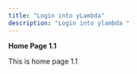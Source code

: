 ```yaml
---
title: "Login into yLambda"
description: "Login into ylambda "
---
```


**Home Page 1.1**

This is home page 1.1
